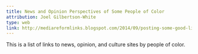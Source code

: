 ```yaml
---
title: News and Opinion Perspectives of Some People of Color
attribution: Joel Gilbertson-White
type: web
link: http://mediareformlinks.blogspot.com/2014/09/posting-some-good-links-for-news-and.html
---
```


This is a list of links to news, opinion, and culture sites by people of color.
